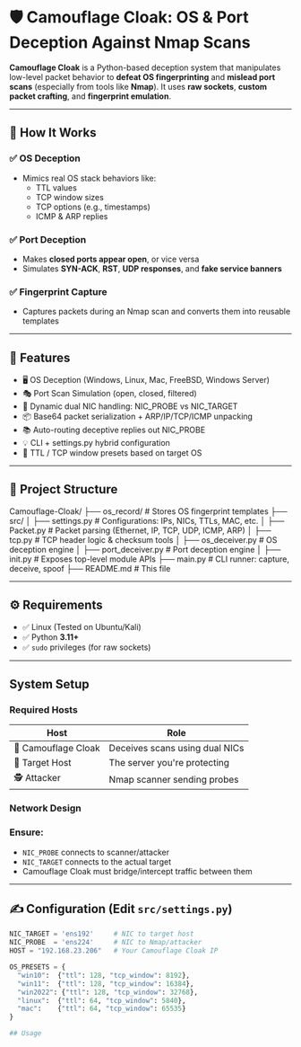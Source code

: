 # 🛡️ Camouflage Cloak: OS & Port Deception Against Nmap Scans

**Camouflage Cloak** is a Python-based deception system that manipulates low-level packet behavior to **defeat OS fingerprinting** and **mislead port scans** (especially from tools like **Nmap**). It uses **raw sockets**, **custom packet crafting**, and **fingerprint emulation**.

---

## 🚀 How It Works

### ✅ OS Deception
- Mimics real OS stack behaviors like:
  - TTL values
  - TCP window sizes
  - TCP options (e.g., timestamps)
  - ICMP & ARP replies

### ✅ Port Deception
- Makes **closed ports appear open**, or vice versa
- Simulates **SYN-ACK**, **RST**, **UDP responses**, and **fake service banners**

### ✅ Fingerprint Capture
- Captures packets during an Nmap scan and converts them into reusable templates

---

## 🔧 Features

- 🖥️ OS Deception (Windows, Linux, Mac, FreeBSD, Windows Server)
- 🎭 Port Scan Simulation (open, closed, filtered)
- 🧠 Dynamic dual NIC handling: NIC_PROBE vs NIC_TARGET
- 📦 Base64 packet serialization + ARP/IP/TCP/ICMP unpacking
- 📚 Auto-routing deceptive replies out NIC_PROBE
- 💡 CLI + settings.py hybrid configuration
- 🧰 TTL / TCP window presets based on target OS

---

## 📁 Project Structure
Camouflage-Cloak/
├── os_record/               # Stores OS fingerprint templates
├── src/
│   ├── settings.py          # Configurations: IPs, NICs, TTLs, MAC, etc.
│   ├── Packet.py            # Packet parsing (Ethernet, IP, TCP, UDP, ICMP, ARP)
│   ├── tcp.py               # TCP header logic & checksum tools
│   ├── os_deceiver.py       # OS deception engine
│   ├── port_deceiver.py     # Port deception engine
│   ├── init.py          # Exposes top-level module APIs
├── main.py                  # CLI runner: capture, deceive, spoof
├── README.md                # This file

---

## ⚙️ Requirements

- ✅ Linux (Tested on Ubuntu/Kali)
- ✅ Python **3.11+**
- ✅ `sudo` privileges (for raw sockets)

---

## System Setup

### Required Hosts

| Host | Role |
|------|------|
| 🧠 Camouflage Cloak | Deceives scans using dual NICs |
| 🎯 Target Host      | The server you're protecting |
| 🕵️ Attacker         | Nmap scanner sending probes  |

### Network Design

### Ensure:
- `NIC_PROBE` connects to scanner/attacker
- `NIC_TARGET` connects to the actual target
- Camouflage Cloak must bridge/intercept traffic between them

---

## ✍️ Configuration (Edit `src/settings.py`)

```python
NIC_TARGET = 'ens192'     # NIC to target host
NIC_PROBE  = 'ens224'     # NIC to Nmap/attacker
HOST = "192.168.23.206"   # Your Camouflage Cloak IP

OS_PRESETS = {
  "win10":  {"ttl": 128, "tcp_window": 8192},
  "win11":  {"ttl": 128, "tcp_window": 16384},
  "win2022": {"ttl": 128, "tcp_window": 32768},
  "linux":  {"ttl": 64, "tcp_window": 5840},
  "mac":    {"ttl": 64, "tcp_window": 65535}
}

## Usage

